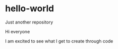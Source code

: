 # hello-world
Just another repository

Hi everyone

I am excited to see what I get to create through code

